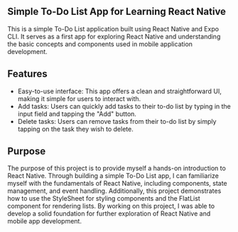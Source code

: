 ## Simple To-Do List App for Learning React Native

This is a simple To-Do List application built using React Native and Expo CLI. It serves as a first app for exploring React Native and understanding the basic concepts and components used in mobile application development.

## Features

- Easy-to-use interface: This app offers a clean and straightforward UI, making it simple for users to interact with.
- Add tasks: Users can quickly add tasks to their to-do list by typing in the input field and tapping the "Add" button.
- Delete tasks: Users can remove tasks from their to-do list by simply tapping on the task they wish to delete.

## Purpose

The purpose of this project is to provide myself a hands-on introduction to React Native. Through building a simple To-Do List app, I can familiarize myself with the fundamentals of React Native, including components, state management, and event handling. Additionally, this project demonstrates how to use the StyleSheet for styling components and the FlatList component for rendering lists. By working on this project, I was able to develop a solid foundation for further exploration of React Native and mobile app development.
